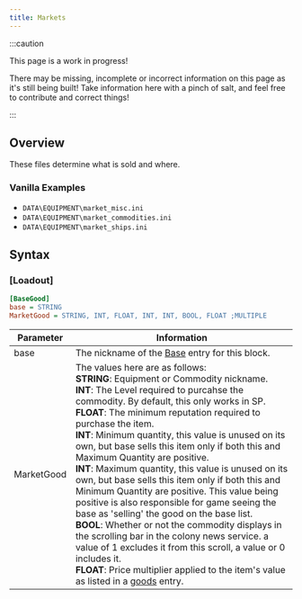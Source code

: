 ```yaml
---
title: Markets
---
```


:::caution

This page is a work in progress!

There may be missing, incomplete or incorrect information on this page as it's still being built! Take information here with a pinch of salt, and feel free to contribute and correct things!

:::

## Overview

These files determine what is sold and where.

### Vanilla Examples

- `DATA\EQUIPMENT\market_misc.ini`
- `DATA\EQUIPMENT\market_commodities.ini`
- `DATA\EQUIPMENT\market_ships.ini`

## Syntax

### [Loadout]

```ini
[BaseGood]
base = STRING
MarketGood = STRING, INT, FLOAT, INT, INT, BOOL, FLOAT ;MULTIPLE
```

| Parameter  | Information                                                                                                                                                                                                                                                                                                                                                                                                                                                                                                                                                                                                                                                                                                                                                                                                                                                                                                                                              |
| ---------- | -------------------------------------------------------------------------------------------------------------------------------------------------------------------------------------------------------------------------------------------------------------------------------------------------------------------------------------------------------------------------------------------------------------------------------------------------------------------------------------------------------------------------------------------------------------------------------------------------------------------------------------------------------------------------------------------------------------------------------------------------------------------------------------------------------------------------------------------------------------------------------------------------------------------------------------------------------- |
| base       | The nickname of the [Base](./bases.md) entry for this block.                                                                                                                                                                                                                                                                                                                                                                                                                                                                                                                                                                                                                                                                                                                                                                                                                                                                                             |
| MarketGood | The values here are as follows: <br /> **STRING**: Equipment or Commodity nickname.<br /> **INT**: The Level required to purcahse the commodity. By default, this only works in SP.<br />**FLOAT**: The minimum reputation required to purchase the item.<br />**INT**: Minimum quantity, this value is unused on its own, but base sells this item only if both this and Maximum Quantity are positive.<br />**INT**: Maximum quantity, this value is unused on its own, but base sells this item only if both this and Minimum Quantity are positive. This value being positive is also responsible for game seeing the base as 'selling' the good on the base list.<br />**BOOL**: Whether or not the commodity displays in the scrolling bar in the colony news service. a value of 1 excludes it from this scroll, a value or 0 includes it.<br />**FLOAT**: Price multiplier applied to the item's value as listed in a [goods](./goods.md) entry. |
